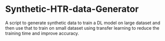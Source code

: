 # Synthetic-HTR-data-Generator
A script to generate synthetic data to train a DL model on large dataset and then use that to train on small dataset using transfer learning to reduce the training time and improve accuracy.
